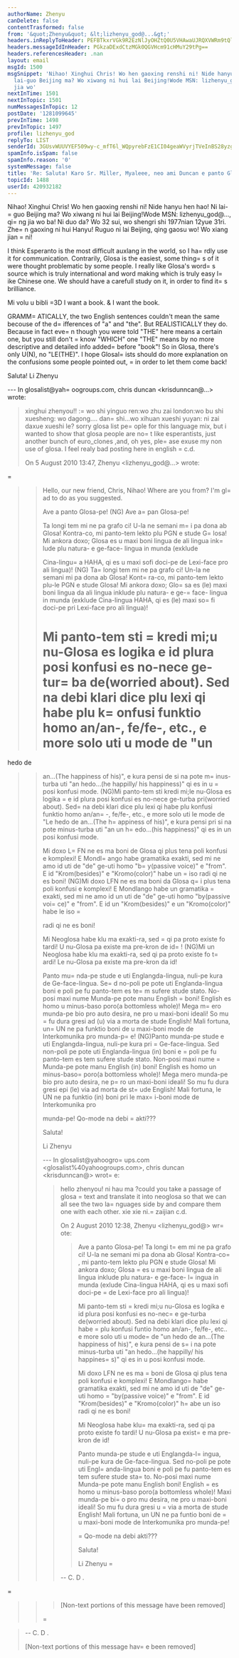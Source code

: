 ```yaml
---
authorName: Zhenyu
canDelete: false
contentTrasformed: false
from: '&quot;Zhenyu&quot; &lt;lizhenyu_god@...&gt;'
headers.inReplyToHeader: PEFBTkxrVGk9R2EzNlJyOHZtQ0U5VHAwaUJRQXVWRm9tQldYVGZMQy1pZEVaMkBtYWlsLmdtYWlsLmNvbT4=
headers.messageIdInHeader: PGkzaDExdCtzMGk0QGVHcm91cHMuY29tPg==
headers.referencesHeader: .nan
layout: email
msgId: 1500
msgSnippet: 'Nihao! Xinghui Chris! Wo hen gaoxing renshi ni! Nide hanyu hen hao! Ni
  lai-guo Beijing ma? Wo xiwang ni hui lai Beijing!Wode MSN: lizhenyu_god@..., qing
  jia wo'
nextInTime: 1501
nextInTopic: 1501
numMessagesInTopic: 12
postDate: '1281099645'
prevInTime: 1498
prevInTopic: 1497
profile: lizhenyu_god
replyTo: LIST
senderId: 3GUsvWUUVYEF509wy-c_mfT6l_WQpyrebFzE1CI04geaWVyrjTVeInBS28yzghnQk6XOX7I88pc-Bw8fU36p8ueoJsUGcYbghzc
spamInfo.isSpam: false
spamInfo.reason: '0'
systemMessage: false
title: 'Re: Saluta! Karo Sr. Miller, Myaleee, neo ami Duncan e panto Glosa-pe!'
topicId: 1488
userId: 420932182
---
```


Nihao! Xinghui Chris!
Wo hen gaoxing renshi ni! Nide hanyu hen hao! Ni lai-=
guo Beijing ma? Wo xiwang ni hui lai Beijing!Wode MSN: lizhenyu_god@..., qi=
ng jia wo ba! Ni duo da? Wo 32 sui, wo shengri shi 1977nian 12yue 31ri. Zhe=
n gaoxing ni hui Hanyu! Ruguo ni lai Beijing, qing gaosu wo! Wo xiang jian =
ni! 

I think Esperanto is the most difficult auxlang in the world, so I ha=
rdly use it for communication. Contrarily, Glosa is the easiest, some thing=
s of it were thought problematic by some people. I really like Glosa's word=
s source which is truly international and word making which is truly easy l=
ike Chinese one. We should have a carefull study on it, in order to find it=
s brilliance.

Mi volu u bibli =3D I want a book. & I want the book.

GRAMM=
ATICALLY, the two English sentences couldn't mean the same becouse of the d=
ifferences of "a" and "the". But REALISTICALLY they do. Because in fact eve=
n though you were told "THE" here means a certain one, but you still don't =
know "WHICH" one "THE" means by no more descriptive and detailed info added=
 before "book"! So in Glosa, there's only U(N), no "LE(THE)". I hope Glosal=
ists should do more explanation on the confusions some people pointed out, =
in order to let them come back!



Saluta!
Li Zhenyu


--- In glosalist@yah=
oogroups.com, chris duncan <krisdunncan@...> wrote:
>
> xinghui zhenyou!! :=
wo shi yinguo ren:wo zhu zai london:wo bu shi xuesheng:
> wo dagong.... dan=
shi...wo xihuan xueshi yuyan: ni zai daxue xueshi le? sorry
> glosa list pe=
ople for this language mix, but i wanted to show that glosa
> people are no=
t like esperantists, just another bunch of  euro_clones ,and,
> oh yes, ple=
ase  exuse my non use of glosa. I feel realy bad posting here in
> english =
 c.d.
> 
> On 5 August 2010 13:47, Zhenyu <lizhenyu_god@...> wrote:
> 
> >
=
> >
> > Hello, our new friend, Chris,
> > Nihao! Where are you from? I'm gl=
ad to do as you suggested.
> >
> >
> > Ave a panto Glosa-pe!
> > (NG) Ave a=
 pan Glosa-pe!
> >
> >
> > Ta longi tem mi ne pa grafo ci! U-la ne semani m=
i pa dona ab Glosa!
> > Kontra-co,
> > mi panto-tem lekto plu PGN e stude G=
losa! Mi ankora doxo; Glosa es u maxi
> > boni
> > lingua de ali lingua ink=
lude plu natura- e ge-face- lingua in munda
> > (exklude
> >
> > Cina-lingu=
a HAHA, qi es u maxi sofi doci-pe de Lexi-face pro ali lingua)!
> > (NG) Ta=
 longi tem mi ne pa grafo ci! Un-la ne semani mi pa dona ab Glosa!
> > Kont=
ra-co,
> > mi panto-tem lekto plu-le PGN e stude Glosa! Mi ankora doxo; Glo=
sa es (le)
> > maxi boni
> > lingua da ali lingua inklude plu natura- e ge-=
face- lingua in munda
> > (exklude
> > Cina-lingua HAHA, qi es (le) maxi so=
fi doci-pe pri Lexi-face pro ali
> > lingua)!
> >
> >
> > Mi panto-tem sti =
kredi mi;u nu-Glosa es logika e id plura posi konfusi es
> > no-nece ge-tur=
ba de(worried about). Sed na debi klari dice plu lexi qi habe
> > plu
> > k=
onfusi funktio homo an/an-, fe/fe-, etc., e more solo uti u mode de "un
> >=
 hedo de
> >
> > an...(The happiness of his)", e kura pensi de si na pote m=
inus-turba uti
> > "an
> > hedo...(he happilly/ his happiness)" qi es in u =
posi konfusi mode.
> > (NG)Mi panto-tem sti kredi mi;le nu-Glosa es logika =
e id plura posi konfusi
> > es
> > no-nece ge-turba pri(worried about). Sed=
 na debi klari dice plu lexi qi
> > habe plu
> > konfusi funktio homo an/an=
-, fe/fe-, etc., e more solo uti le mode de "Le
> > hedo de
> > an...(The h=
appiness of his)", e kura pensi pri si na pote minus-turba uti
> > "an un h=
edo...(his happiness)" qi es in un posi konfusi mode.
> >
> >
> > Mi doxo L=
FN ne es ma boni de Glosa qi plus tena poli konfusi e komplexi! E
> > Mondl=
ango habe gramatika exakti, sed mi ne amo id uti de "de" ge-uti homo
> > "b=
y(passive voice)" e "from". E id "Krom(besides)" e "Kromo(color)" habe un
>=
 > iso
> > radi qi ne es boni!
> > (NG)Mi doxo LFN ne es ma boni da Glosa q=
i plus tena poli konfusi e
> > komplexi! E
> > Mondlango habe un gramatika =
exakti, sed mi ne amo id un uti de "de" ge-uti
> > homo
> > "by(passive voi=
ce)" e "from". E id un "Krom(besides)" e un "Kromo(color)"
> > habe le iso
=
> >
> > radi qi ne es boni!
> >
> > Mi Neoglosa habe klu ma exakti-ra, sed =
qi pa proto existe fo tardi! U
> > nu-Glosa
> > pa existe ma pre-kron de id=
!
> > (NG)Mi un Neoglosa habe klu ma exakti-ra, sed qi pa proto existe fo t=
ardi!
> > Le nu-Glosa
> > pa existe ma pre-kron da id!
> >
> >
> > Panto mu=
nda-pe stude e uti Englangda-lingua, nuli-pe kura de
> > Ge-face-lingua. Se=
d
> > no-poli pe pote uti Englanda-lingua boni e poli pe fu panto-tem es te=
m
> > sufere
> > stude stato. No-posi maxi nume Munda-pe pote manu English =
boni! English es
> > homo
> > u minus-baso poro(a bottomless whole)! Mega m=
ero munda-pe bio pro auto
> > desira, ne pro u
> > maxi-boni ideali! So mu =
fu dura gresi ad (u) via a morta de stude English!
> > Mali
> > fortuna, un=
 UN ne pa funktio boni de u maxi-boni mode de Interkomunika pro
> > munda-p=
e!
> > (NG)Panto munda-pe stude e uti Englangda-lingua, nuli-pe kura pri
> =
> Ge-face-lingua. Sed
> > non-poli pe pote uti Englanda-lingua (in) boni e =
poli pe fu panto-tem es
> > tem sufere
> > stude stato. Non-posi maxi nume =
Munda-pe pote manu English (in) boni!
> > English es homo
> > un minus-baso=
 poro(a bottomless whole)! Mega mero munda-pe bio pro auto
> > desira, ne p=
ro un
> > maxi-boni ideali! So mu fu dura gresi epi (le) via ad morta de st=
ude
> > English! Mali
> > fortuna, le UN ne pa funktio (in) boni pri le max=
i-boni mode de
> > Interkomunika pro
> >
> > munda-pe!
> > Qo-mode na debi =
akti???
> >
> > Saluta!
> >
> > Li Zhenyu
> >
> > --- In glosalist@yahoogro=
ups.com <glosalist%40yahoogroups.com>, chris
> > duncan <krisdunncan@> wrot=
e:
> > >
> > > hello zhenyou! ni hau ma ?could you take a passage of glosa =
text and
> > > translate it into neoglosa so that we can all see the two la=
nguages side
> > by
> > > and compare them one with each other. xie xie ni.=
 zaijian c.d.
> > >
> > > On 2 August 2010 12:38, Zhenyu <lizhenyu_god@> wr=
ote:
> > >
> > > >
> > > >
> > > > Ave a panto Glosa-pe!
> > > > Ta longi t=
em mi ne pa grafo ci! U-la ne semani mi pa dona ab Glosa!
> > > > Kontra-co=
, mi panto-tem lekto plu PGN e stude Glosa! Mi ankora doxo;
> > Glosa
> > >=
 > es u maxi boni lingua de ali lingua inklude plu natura- e ge-face-
> > l=
ingua in
> > > > munda (exlude Cina-lingua HAHA, qi es u maxi sofi doci-pe =
de Lexi-face
> > pro
> > > > ali lingua)!
> > > >
> > > > Mi panto-tem sti =
kredi mi;u nu-Glosa es logika e id plura posi konfusi
> > es
> > > > no-nec=
e ge-turba de(worried about). Sed na debi klari dice plu lexi qi
> > habe
>=
 > > > plu konfusi funtio homo an/an-, fe/fe-, etc.. e more solo uti u mode=
 de
> > "un
> > > > hedo de an...(The happiness of his)", e kura pensi de s=
i na pote
> > minus-turba
> > > > uti "an hedo...(he happilly/ his happines=
s)" qi es in u posi konfusi
> > mode.
> > > >
> > > > Mi doxo LFN ne es ma =
boni de Glosa qi plus tena poli konfusi e
> > komplexi! E
> > > > Mondlango=
 habe gramatika exakti, sed mi ne amo id uti de "de" ge-uti
> > homo
> > > =
> "by(passive voice)" e "from". E id "Krom(besides)" e "Kromo(color)"
> > h=
abe un
> > > > iso radi qi ne es boni!
> > > >
> > > > Mi Neoglosa habe klu=
 ma exakti-ra, sed qi pa proto existe fo tardi! U
> > > > nu-Glosa pa exist=
e ma pre-kron de id!
> > > >
> > > > Panto munda-pe stude e uti Englangda-l=
ingua, nuli-pe kura de
> > > > Ge-face-lingua. Sed no-poli pe pote uti Engl=
anda-lingua boni e poli pe
> > fu
> > > > panto-tem es tem sufere stude sta=
to. No-posi maxi nume Munda-pe pote
> > manu
> > > > English boni! English =
es homo u minus-baso poro(a bottomless whole)!
> > Maxi
> > > > munda-pe bi=
o pro mu desira, ne pro u maxi-boni ideali! So mu fu dura
> > gresi u
> > >=
 > via a morta de stude English! Mali fortuna, un UN ne pa funtio boni de
>=
 > u
> > > > maxi-boni mode de Interkomunika pro munda-pe!
> > > >
> > > > =
Qo-mode na debi akti???
> > > >
> > > > Saluta!
> > > >
> > > > Li Zhenyu
>=
 > > >
> > > >
> > > >
> > >
> > >
> > >
> > > --
> > > C. D .
> > >
> > >
=
> > > [Non-text portions of this message have been removed]
> > >
> >
> >  =

> >
> 
> 
> 
> -- 
> C. D .
> 
> 
> [Non-text portions of this message hav=
e been removed]
>



